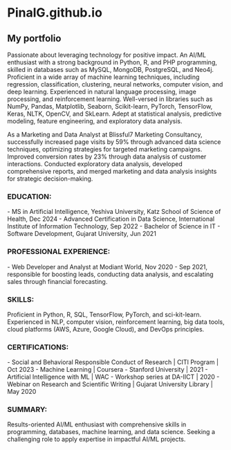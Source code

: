 # PinalG.github.io 

<h2>My portfolio</h2>

Passionate about leveraging technology for positive impact. An AI/ML enthusiast with a strong background in Python, R, and PHP programming, skilled in databases such as MySQL, MongoDB, PostgreSQL, and Neo4j. Proficient in a wide array of machine learning techniques, including regression, classification, clustering, neural networks, computer vision, and deep learning. Experienced in natural language processing, image processing, and reinforcement learning. Well-versed in libraries such as NumPy, Pandas, Matplotlib, Seaborn, Scikit-learn, PyTorch, TensorFlow, Keras, NLTK, OpenCV, and SkLearn. Adept at statistical analysis, predictive modeling, feature engineering, and exploratory data analysis.

As a Marketing and Data Analyst at Blissful7 Marketing Consultancy, successfully increased page visits by 59% through advanced data science techniques, optimizing strategies for targeted marketing campaigns. Improved conversion rates by 23% through data analysis of customer interactions. Conducted exploratory data analysis, developed comprehensive reports, and merged marketing and data analysis insights for strategic decision-making.

<h3>EDUCATION:</h3>
- MS in Artificial Intelligence, Yeshiva University, Katz School of Science of Health, Dec 2024
- Advanced Certification in Data Science, International Institute of Information Technology, Sep 2022
- Bachelor of Science in IT - Software Development, Gujarat University, Jun 2021

<h3>PROFESSIONAL EXPERIENCE:</h3>
- Web Developer and Analyst at Modiant World, Nov 2020 - Sep 2021, responsible for boosting leads, conducting data analysis, and escalating sales through financial forecasting.

<h3>SKILLS:</h3>
Proficient in Python, R, SQL, TensorFlow, PyTorch, and sci-kit-learn. Experienced in NLP, computer vision, reinforcement learning, big data tools, cloud platforms (AWS, Azure, Google Cloud), and DevOps principles.

<h3>CERTIFICATIONS:</h3>
- Social and Behavioral Responsible Conduct of Research | CITI Program | Oct 2023
- Machine Learning | Coursera - Stanford University | 2021
- Artificial Intelligence with ML | WAC - Workshop series at DA-IICT | 2020
- Webinar on Research and Scientific Writing | Gujarat University Library | May 2020

<h3>SUMMARY:</h3>
Results-oriented AI/ML enthusiast with comprehensive skills in programming, databases, machine learning, and data science. Seeking a challenging role to apply expertise in impactful AI/ML projects.
